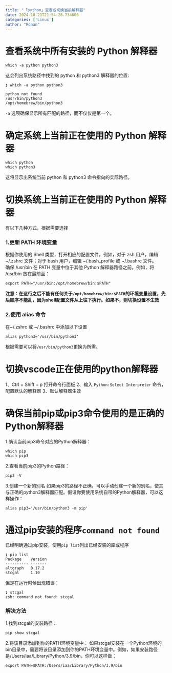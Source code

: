 ```yaml
---
title: "「python」查看或切换当前解释器"
date: 2024-10-21T21:54:28.734606
categories: ['Linux']
author: "Ronan"
---
```

# 查看系统中所有安装的 Python 解释器
```
which -a python python3
```
这会列出系统路径中找到的 python 和 python3 解释器的位置:
```
❯ which -a python python3

python not found
/usr/bin/python3
/opt/homebrew/bin/python3
```
`-a` 选项确保显示所有匹配的路径，而不仅仅是第一个。



# 确定系统上当前正在使用的 Python 解释器
```
which python
which python3
```
这将显示出系统当前 python 和 python3 命令指向的实际路径。



# 切换系统上当前正在使用的 Python 解释器
有以下几种方式，根据需要选择
### 1.更新 PATH 环境变量
根据你使用的 Shell 类型，打开相应的配置文件。例如，对于 zsh 用户，编辑 ~/.zshrc 文件；对于 bash 用户，编辑 ~/.bash_profile 或 ~/.bashrc 文件。  
确保 /usr/bin 在 PATH 变量中位于其他 Python 解释器路径之前。例如，将 /usr/bin 放在最前面：
```
export PATH="/usr/bin:/opt/homebrew/bin:$PATH"
```
**注意：在这行之后不能有任何关于`/opt/homebrew/bin:$PATH`的环境变量设置，先后顺序不能乱，因为shell配置文件从上往下执行。如果不，则切换设置不生效**


### 2.使用 alias 命令
在~/.zshrc 或 ~/.bashrc 中添加以下设置
```
alias python3='/usr/bin/python3'
```
根据需要可以将`/usr/bin/python3`更换为所需。


# 切换vscode正在使用的python解释器
1、Ctrl + Shift + p 打开命令行面板
2、输入 `Python:Select Interpreter` 命令，配置默认的解释器 
3、默认解释器生效


# 确保当前pip或pip3命令使用的是正确的Python解释器
1.确认当前pip3命令对应的Python解释器：
```
which pip
which pip3
```

2.查看当前pip3的Python路径：
```
pip3 -V
```

3.创建一个新的别名
如果pip3的路径不正确，可以手动创建一个新的别名，使其与正确的python3解释器匹配。假设你要使用系统自带的Python解释器，可以这样操作：
```
alias pip3='/usr/bin/python3 -m pip'
```



# 通过pip安装的程序`command not found`
已经明确通过pip安装，使用`pip list`列出已经安装的库或程序
```
❯ pip list
Package    Version
---------- -------
altgraph   0.17.2
stcgal     1.10
```

但是在运行时候出现错误：
```
❯ stcgal
zsh: command not found: stcgal
```
### 解决方法
1.找到stcgal的安装路径：
```
pip show stcgal
```

2.将该目录添加到你的PATH环境变量中：
如果stcgal安装在一个Python环境的bin目录中，需要将该目录添加到你的PATH环境变量中。例如，如果安装路径是/Users/iaa/Library/Python/3.9/bin，你可以这样做：
```
export PATH=$PATH:/Users/iaa/Library/Python/3.9/bin
```

